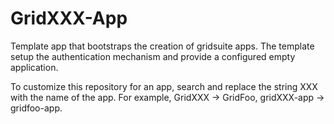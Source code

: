 # GridXXX-App

Template app that bootstraps the creation of gridsuite apps.
The template setup the authentication mechanism and provide a configured empty application.

To customize this repository for an app, search and replace the string XXX with the name of the app. For example, GridXXX -> GridFoo, gridXXX-app -> gridfoo-app.
